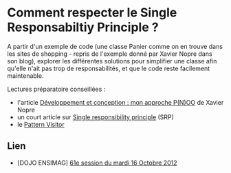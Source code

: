 ﻿Comment respecter le Single Responsabiltiy Principle ?
======================================================

A partir d'un exemple de code (une classe Panier comme on en trouve dans les sites de shopping - repris de l'exemple donné par Xavier Nopre dans son blog), explorer les différentes solutions pour simplifier une classe afin qu'elle n'ait pas trop de responsabilités, et que le code reste facilement maintenable.

Lectures préparatoire conseillées : 
* l'article [Développement et conception : mon approche P(N)OO](http://xnopre.blogspot.fr/2012/10/developpement-et-conception-mon.html) de Xavier Nopre
* un court article sur [Single responsibility principle](http://en.wikipedia.org/wiki/Single_responsibility_principle) (SRP)
* le [Pattern Visitor](http://en.wikipedia.org/wiki/Visitor_pattern) 


Lien
----
* [DOJO ENSIMAG] [61e session du mardi 16 Octobre 2012](http://www.clubagilerhonealpes.org/activites/coding-dojo/932/dojo-ensimag-61e-session-le-1610-salle-h-103)


